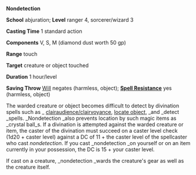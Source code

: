  **Nondetection**

**School** abjuration; **Level** ranger 4, sorcerer/wizard 3

**Casting Time** 1 standard action

**Components** V, S, M (diamond dust worth 50 gp)

**Range** touch

**Target** creature or object touched

**Duration** 1 hour/level

**Saving Throw** [Will](../combat#_will) negates (harmless, object); **[Spell Resistance](../glossary#_spell-resistance)** yes (harmless, object)

The warded creature or object becomes difficult to detect by divination spells such as _ [clairaudience/clairvoyance](clairaudienceClairvoyance#_clairaudience-clairvoyance), [locate object](locateObject#_locate-object), _and _detect _spells. _Nondetection _also prevents location by such magic items as _crystal ball_s. If a divination is attempted against the warded creature or item, the caster of the divination must succeed on a caster level check (1d20 + caster level) against a DC of 11 + the caster level of the spellcaster who cast _nondetection_. If you cast _nondetection _on yourself or on an item currently in your possession, the DC is 15 + your caster level.

If cast on a creature, _nondetection _wards the creature's gear as well as the creature itself.

